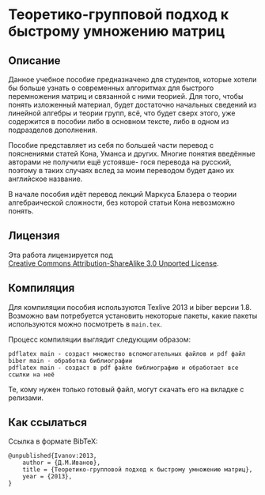 Теоретико-групповой подход к быстрому умножению матриц
======================================================

## Описание

Данное учебное пособие предназначено для студентов, которые хотели бы больше узнать
о современных алгоритмах для быстрого перемножения матриц и связанной с ними теорией.
Для того, чтобы понять изложенный материал, будет достаточно начальных сведений из
линейной алгебры и теории групп, всё, что будет сверх этого, уже содержится в пособии
либо в основном тексте, либо в одном из подразделов дополнения.

Пособие представляет из себя по большей части перевод с пояснениями статей Кона,
Уманса и других. Многие понятия введённые авторами не получили ещё устоявше-
гося перевода на русский, поэтому в таких случаях вслед за моим переводом будет дано их
английское название.

В начале пособия идёт перевод лекций Маркуса Блазера о теории алгебраической сложности, без которой статьи Кона невозможно понять.

## Лицензия

Эта работа лицензируется под  
[Creative Commons Attribution-ShareAlike 3.0 Unported License](http://creativecommons.org/licenses/by-sa/3.0/).

## Компиляция

Для компиляции пособия используются Texlive 2013 и biber версии 1.8. Возможно вам потребуется установить некоторые 
пакеты, какие пакеты используются можно посмотреть в `main.tex`.

Процесс компиляции выглядит следующим образом:
```
pdflatex main - создаст множество вспомогательных файлов и pdf файл
biber main - обработка библиографии
pdflatex main - создаст в pdf файле библиографию и обработает все ссылки на неё
```

Те, кому нужен только готовый файл, могут скачать его на вкладке с релизами.

## Как ссылаться

Ссылка в формате BibTeX:
```
@unpublished{Ivanov:2013,
    author = {Д.М.Иванов},
    title = {Теоретико-групповой подход к быстрому умножению матриц},
    year = {2013},
}
```